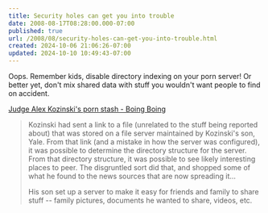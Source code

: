 ```yaml
---
title: Security holes can get you into trouble
date: 2008-08-17T08:28:00.000-07:00
published: true
url: /2008/08/security-holes-can-get-you-into-trouble.html
created: 2024-10-06 21:06:26-07:00
updated: 2024-10-10 10:49:43-07:00
---
```


Oops. Remember kids, disable directory indexing on your porn server! Or better yet, don't mix shared data with stuff you wouldn't want people to find on accident.  
  
[Judge Alex Kozinski's porn stash - Boing Boing](http://www.boingboing.net/2008/06/12/judge-alex-kozinskis.html)  

> Kozinski had sent a link to a file (unrelated to the stuff being reported about) that was stored on a file server maintained by Kozinski's son, Yale. From that link (and a mistake in how the server was configured), it was possible to determine the directory structure for the server. From that directory structure, it was possible to see likely interesting places to peer. The disgruntled sort did that, and shopped some of what he found to the news sources that are now spreading it...  
>   
> His son set up a server to make it easy for friends and family to share stuff -- family pictures, documents he wanted to share, videos, etc.